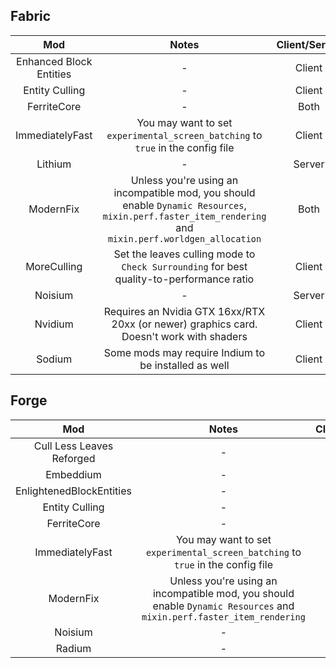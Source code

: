 ## Fabric
| Mod | Notes | Client/Server |
|:---:|:---:|:---:|
| Enhanced Block Entities | - | Client |
| Entity Culling | - | Client |
| FerriteCore | - | Both |
| ImmediatelyFast | You may want to set `experimental_screen_batching` to `true` in the config file | Client |
| Lithium | - | Server |
| ModernFix | Unless you're using an incompatible mod, you should enable `Dynamic Resources`, `mixin.perf.faster_item_rendering` and `mixin.perf.worldgen_allocation` | Both |
| MoreCulling | Set the leaves culling mode to `Check Surrounding` for best quality-to-performance ratio | Client |
| Noisium | - | Server |
| Nvidium | Requires an Nvidia GTX 16xx/RTX 20xx (or newer) graphics card. Doesn't work with shaders | Client |
| Sodium | Some mods may require Indium to be installed as well | Client |

## Forge
| Mod | Notes | Client/Server |
|:---:|:---:|:---:|
| Cull Less Leaves Reforged | - | Client |
| Embeddium | - | Client |
| EnlightenedBlockEntities | - | Client |
| Entity Culling | - | Client |
| FerriteCore | - | Both |
| ImmediatelyFast | You may want to set `experimental_screen_batching` to `true` in the config file | Client |
| ModernFix | Unless you're using an incompatible mod, you should enable `Dynamic Resources` and `mixin.perf.faster_item_rendering` | Both |
| Noisium | - | Server |
| Radium | - | Server
